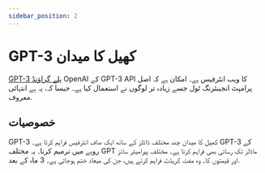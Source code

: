 ```yaml
---
sidebar_position: 2
---
```


# GPT-3 کھیل کا میدان

[GPT-3 پلے گراؤنڈ](https://beta.openai.com/docs/quickstart) OpenAI کے GPT-3 API کا ویب انٹرفیس ہے۔ امکان ہے کہ
اصل پرامپٹ انجینئرنگ ٹول جسے زیادہ تر لوگوں نے استعمال کیا ہے۔ جیسا کہ، یہ ہے
انتہائی معروف.


## خصوصیات

GPT-3 کھیل کا میدان چند مختلف ڈائلز کے ساتھ ایک صاف انٹرفیس فراہم کرتا ہے۔
GPT-3 کے رویے میں ترمیم کرنا۔ یہ مختلف GPT ماڈلز تک رسائی بھی فراہم کرتا ہے۔
مختلف پیرامیٹر سائز اور قیمتوں کا۔ وہ مفت کریڈٹ فراہم کرتے ہیں، جن کی میعاد ختم ہوجاتی ہے۔
3 ماہ کے بعد.